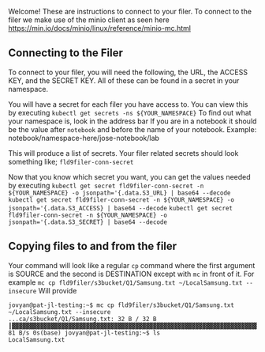 Welcome! These are instructions to connect to your filer.
To connect to the filer we make use of the minio client as seen here https://min.io/docs/minio/linux/reference/minio-mc.html

## Connecting to the Filer
To connect to your filer, you will need the following, the URL, the ACCESS KEY, and the SECRET KEY. All of these can be found in a secret in your namespace.

You will have a secret for each filer you have access to. You can view this by executing `kubectl get secrets -ns ${YOUR_NAMESPACE}`
To find out what your namespace is, look in the address bar
If you are in a notebook it should be the value after `notebook` and before the name of your notebook.
Example: notebook/namespace-here/jose-notebook/lab

This will produce a list of secrets. Your filer related secrets should look something like;
`fld9filer-conn-secret`

Now that you know which secret you want, you can get the values needed by executing
`kubectl get secret fld9filer-conn-secret -n ${YOUR_NAMESPACE} -o jsonpath='{.data.S3_URL} | base64 --decode`
`kubectl get secret fld9filer-conn-secret -n ${YOUR_NAMESPACE} -o jsonpath='{.data.S3_ACCESS} | base64 --decode`
`kubectl get secret fld9filer-conn-secret -n ${YOUR_NAMESPACE} -o jsonpath='{.data.S3_SECRET} | base64 --decode`

## Copying files to and from the filer
Your command will look like a regular `cp` command where the first argument is SOURCE and the second is DESTINATION except with `mc` in front of it.
For example
`mc cp fld9filer/s3bucket/Q1/Samsung.txt ~/LocalSamsung.txt --insecure`
Will provide
```
jovyan@pat-jl-testing:~$ mc cp fld9filer/s3bucket/Q1/Samsung.txt ~/LocalSamsung.txt --insecure
...ca/s3bucket/Q1/Samsung.txt: 32 B / 32 B ┃▓▓▓▓▓▓▓▓▓▓▓▓▓▓▓▓▓▓▓▓▓▓▓▓▓▓▓▓▓▓▓▓▓▓▓▓▓▓▓▓▓▓▓▓▓▓▓▓▓▓▓▓▓▓▓▓▓▓▓▓▓▓▓▓▓▓▓▓▓▓▓▓▓▓▓▓▓▓▓▓▓▓▓▓▓▓▓▓▓▓▓▓▓▓▓▓▓▓▓▓▓▓▓▓▓▓▓▓▓▓▓▓▓▓▓▓▓┃ 81 B/s 0s(base) jovyan@pat-jl-testing:~$ ls
LocalSamsung.txt  
```